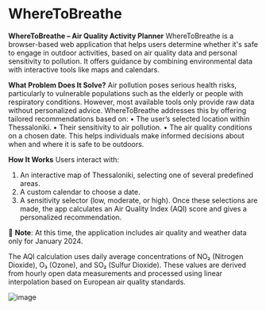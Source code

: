 # WhereToBreathe
**WhereToBreathe – Air Quality Activity Planner**
WhereToBreathe is a browser-based web application that helps users determine whether it's safe to engage in outdoor activities, based on air quality data and personal sensitivity to pollution. It offers guidance by combining environmental data with interactive tools like maps and calendars.


**What Problem Does It Solve?**
Air pollution poses serious health risks, particularly to vulnerable populations such as the elderly or people with respiratory conditions. However, most available tools only provide raw data without personalized advice. WhereToBreathe addresses this by offering tailored recommendations based on:
  • The user’s selected location within Thessaloniki.
  • Their sensitivity to air pollution.
  • The air quality conditions on a chosen date.
This helps individuals make informed decisions about when and where it is safe to be outdoors.


**How It Works**
Users interact with:
  1. An interactive map of Thessaloniki, selecting one of several predefined areas.
  2. A custom calendar to choose a date.
  3. A sensitivity selector (low, moderate, or high).
Once these selections are made, the app calculates an Air Quality Index (AQI) score and gives a personalized recommendation.


📌 **Note**: At this time, the application includes air quality and weather data only for January 2024.

The AQI calculation uses daily average concentrations of NO₂ (Nitrogen Dioxide), O₃ (Ozone), and SO₂ (Sulfur Dioxide). These values are derived from hourly open data measurements and processed using linear interpolation based on European air quality standards.

![image](https://github.com/user-attachments/assets/62b0b1e3-0a85-424a-8da8-03dfd574ee08)

